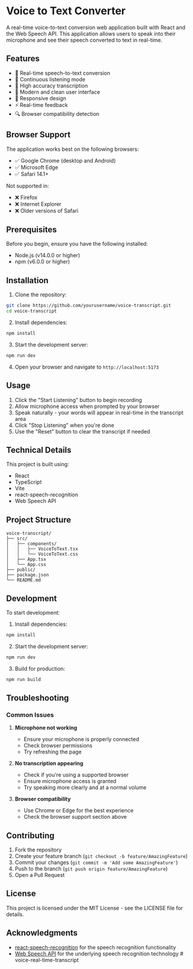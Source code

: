 # Voice to Text Converter

A real-time voice-to-text conversion web application built with React and the Web Speech API. This application allows users to speak into their microphone and see their speech converted to text in real-time.

## Features

- 🎤 Real-time speech-to-text conversion
- 🔄 Continuous listening mode
- 🎯 High accuracy transcription
- 🎨 Modern and clean user interface
- 📱 Responsive design
- ⚡ Real-time feedback
- 🔍 Browser compatibility detection

## Browser Support

The application works best on the following browsers:

- ✅ Google Chrome (desktop and Android)
- ✅ Microsoft Edge
- ✅ Safari 14.1+

Not supported in:
- ❌ Firefox
- ❌ Internet Explorer
- ❌ Older versions of Safari

## Prerequisites

Before you begin, ensure you have the following installed:
- Node.js (v14.0.0 or higher)
- npm (v6.0.0 or higher)

## Installation

1. Clone the repository:
```bash
git clone https://github.com/yourusername/voice-transcript.git
cd voice-transcript
```

2. Install dependencies:
```bash
npm install
```

3. Start the development server:
```bash
npm run dev
```

4. Open your browser and navigate to `http://localhost:5173`

## Usage

1. Click the "Start Listening" button to begin recording
2. Allow microphone access when prompted by your browser
3. Speak naturally - your words will appear in real-time in the transcript area
4. Click "Stop Listening" when you're done
5. Use the "Reset" button to clear the transcript if needed

## Technical Details

This project is built using:
- React
- TypeScript
- Vite
- react-speech-recognition
- Web Speech API

## Project Structure

```
voice-transcript/
├── src/
│   ├── components/
│   │   ├── VoiceToText.tsx
│   │   └── VoiceToText.css
│   ├── App.tsx
│   └── App.css
├── public/
├── package.json
└── README.md
```

## Development

To start development:

1. Install dependencies:
```bash
npm install
```

2. Start the development server:
```bash
npm run dev
```

3. Build for production:
```bash
npm run build
```

## Troubleshooting

### Common Issues

1. **Microphone not working**
   - Ensure your microphone is properly connected
   - Check browser permissions
   - Try refreshing the page

2. **No transcription appearing**
   - Check if you're using a supported browser
   - Ensure microphone access is granted
   - Try speaking more clearly and at a normal volume

3. **Browser compatibility**
   - Use Chrome or Edge for the best experience
   - Check the browser support section above

## Contributing

1. Fork the repository
2. Create your feature branch (`git checkout -b feature/AmazingFeature`)
3. Commit your changes (`git commit -m 'Add some AmazingFeature'`)
4. Push to the branch (`git push origin feature/AmazingFeature`)
5. Open a Pull Request

## License

This project is licensed under the MIT License - see the LICENSE file for details.

## Acknowledgments

- [react-speech-recognition](https://www.npmjs.com/package/react-speech-recognition) for the speech recognition functionality
- [Web Speech API](https://developer.mozilla.org/en-US/docs/Web/API/Web_Speech_API) for the underlying speech recognition technology
#   v o i c e - r e a l - t i m e - t r a n s c r i p t 
 
 